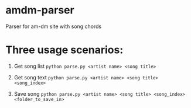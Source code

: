 # amdm-parser
Parser for am-dm site with song chords

# Three usage scenarios:
1. Get song list
`python parse.py <artist name> <song title>`

2. Get song text 
`python parse.py <artist name> <song title> <song_index>`

3. Save song
`python parse.py <artist name> <song title> <song_index> <folder_to_save_in>`
